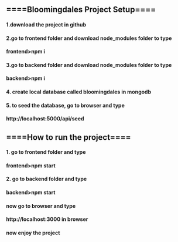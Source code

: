 ## ====Bloomingdales Project Setup====

#### 1.download the project in github

#### 2.go to frontend folder and download node_modules folder to type

#### frontend>npm i

#### 3.go to backend folder and download node_modules folder to type

#### backend>npm i

#### 4. create local database called bloomingdales in mongodb

#### 5. to seed the database, go to browser and type

#### http://localhost:5000/api/seed

## ====How to run the project====

#### 1. go to frontend folder and type

#### frontend>npm start

#### 2. go to backend folder and type

#### backend>npm start

#### now go to browser and type

#### http://localhost:3000 in browser

#### now enjoy the project

